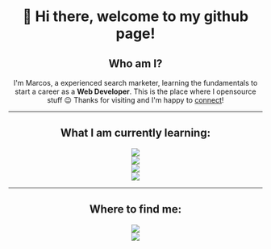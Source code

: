 <h1 align="center">👋 Hi there, welcome to my github page!</h1>

<h2 align="center">Who am I?</h2>

<p align="center">
I'm Marcos, a experienced search marketer, learning the fundamentals to start a career as a <b>Web Developer</b>. This is the place where I opensource stuff 😉 Thanks for visiting and I'm happy to <a target="_blank" href="https://www.linkedin.com/in/marcos-de-barros">connect</a>!
</p>

---

<h2 align="center">What I am currently learning:</h2>

<p align="center">
  <img src="https://img.shields.io/badge/html5%20-%23e34f26.svg?&style=for-the-badge&logo=html5&logoColor=white"/><br>
  <img src="https://img.shields.io/badge/CSS3-1572B6?&style=for-the-badge&logo=css3&logoColor=white"/><br>
  <img src="https://img.shields.io/badge/JavaScript-F7DF1E?style=for-the-badge&logo=javascript&logoColor=black"/><br>
  <img src="https://img.shields.io/badge/React-20232A?style=for-the-badge&logo=react&logoColor=61DAFB" />
</p>

---

<h2 align="center">Where to find me:</h2>

<p align="center">
<a href="https://www.linkedin.com/in/marcos-de-barros/"><img src="https://img.shields.io/badge/linkedin-%230077B5.svg?&style=for-the-badge&logo=linkedin&logoColor=white" /></a><br>
  <a href="mailto:marcos.debarrosvioque@gmail.com"><img src="https://img.shields.io/badge/gmail-%23D14836.svg?&style=for-the-badge&logo=gmail&logoColor=white" /></a>
</p>
